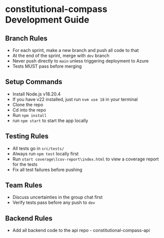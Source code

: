 # constitutional-compass Development Guide

## Branch Rules  
- For each sprint, make a new branch and push all code to that
- At the end of the sprint, merge with `dev` branch  
- Never push directly to `main` unless triggering deployment to Azure
- Tests MUST pass before merging  

## Setup Commands  
- Install Node.js v18.20.4
- If you have v22 installed, just run `nvm use 18` in your terminal
- Clone the repo
- Cd into the repo
- Run   `npm install`
- run `npm start` to start the app locally

## Testing Rules  
- All tests go in `src/tests/`  
- Always run `npm test` locally first
- Run  `start coverage\lcov-report\index.html` to view a coverage report for the tests
- Fix all test failures before pushing  

## Team Rules  
- Discuss uncertainties in the group chat first  
- Verify tests pass before any push to `dev`  

## Backend Rules
- Add all backend code to the api repo - constitutional-compass-api

